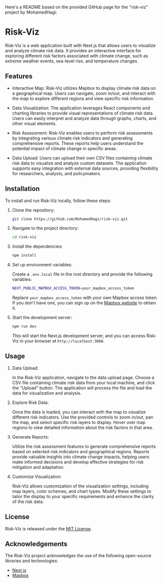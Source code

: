 Here's a README based on the provided GitHub page for the "risk-viz" project by MohamedHagi:

# Risk-Viz

Risk-Viz is a web application built with Next.js that allows users to visualize and analyze climate risk data. It provides an interactive interface for exploring different risk factors associated with climate change, such as extreme weather events, sea-level rise, and temperature changes.

## Features

- Interactive Map: Risk-Viz utilizes Mapbox to display climate risk data on a geographical map. Users can navigate, zoom in/out, and interact with the map to explore different regions and view specific risk information.

- Data Visualization: The application leverages React components and charting libraries to provide visual representations of climate risk data. Users can easily interpret and analyze data through graphs, charts, and other visual elements.

- Risk Assessment: Risk-Viz enables users to perform risk assessments by integrating various climate risk indicators and generating comprehensive reports. These reports help users understand the potential impact of climate change in specific areas.

- Data Upload: Users can upload their own CSV files containing climate risk data to visualize and analyze custom datasets. The application supports easy integration with external data sources, providing flexibility for researchers, analysts, and policymakers.

## Installation

To install and run Risk-Viz locally, follow these steps:

1. Clone the repository:

   ```bash
   git clone https://github.com/MohamedHagi/risk-viz.git
   ```

2. Navigate to the project directory:

   ```bash
   cd risk-viz
   ```

3. Install the dependencies:

   ```bash
   npm install
   ```

4. Set up environment variables:

   Create a `.env.local` file in the root directory and provide the following variables:

   ```bash
   NEXT_PUBLIC_MAPBOX_ACCESS_TOKEN=your_mapbox_access_token
   ```

   Replace `your_mapbox_access_token` with your own Mapbox access token. If you don't have one, you can sign up on the [Mapbox website](https://www.mapbox.com/) to obtain it.

5. Start the development server:

   ```bash
   npm run dev
   ```

   This will start the Next.js development server, and you can access Risk-Viz in your browser at `http://localhost:3000`.

## Usage

1. Data Upload:

   In the Risk-Viz application, navigate to the data upload page. Choose a CSV file containing climate risk data from your local machine, and click the "Upload" button. The application will process the file and load the data for visualization and analysis.

2. Explore Risk Data:

   Once the data is loaded, you can interact with the map to visualize different risk indicators. Use the provided controls to zoom in/out, pan the map, and select specific risk layers to display. Hover over map regions to view detailed information about the risk factors in that area.

3. Generate Reports:

   Utilize the risk assessment features to generate comprehensive reports based on selected risk indicators and geographical regions. Reports provide valuable insights into climate change impacts, helping users make informed decisions and develop effective strategies for risk mitigation and adaptation.

4. Customize Visualization:

   Risk-Viz allows customization of the visualization settings, including map layers, color schemes, and chart types. Modify these settings to tailor the display to your specific requirements and enhance the clarity of the risk data.




## License

Risk-Viz is released under the [MIT License](LICENSE).

## Acknowledgements

The Risk-Viz project acknowledges the use of the following open-source libraries and technologies:

- [Next.js](https://nextjs.org/)
- [Mapbox](https://www.mapbox.com/)
